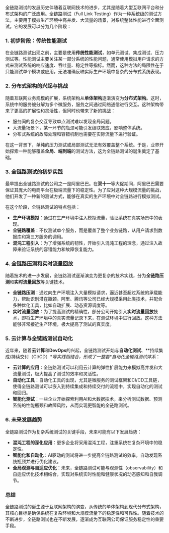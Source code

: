 全链路测试的发展历史伴随着互联网技术的进步，尤其是随着大型互联网平台和分布式架构的广泛应用。全链路测试（Full Link Testing）作为一种系统级的测试方法，主要用于模拟生产环境中高并发、大流量的场景，对系统整体性能进行全面测试。它的发展可以分为几个阶段：

### 1. **初步阶段：传统性能测试**

在全链路测试出现之前，主要是使用**传统性能测试**，如单元测试、集成测试、压力测试等。性能测试主要关注某一部分系统的性能问题，通常使用模拟用户请求的方式来测试系统的响应速度、吞吐量、稳定性等指标。然而，这种方法的局限性在于只能测试单个模块或应用，无法准确反映实际生产环境中复杂的分布式系统表现。

### 2. **分布式架构的兴起与挑战**

随着互联网业务规模的扩展，系统架构从**单体架构**逐渐演变为**分布式架构**。这时，系统中的服务被分解为多个微服务，服务之间通过网络通信进行交互。这种架构带来了更高的扩展性和灵活性，但同时也带来了新的挑战：

- 服务间的复杂交互导致单点测试难以发现全局问题。
- 大流量场景下，某一环节的瓶颈可能引发级联效应，影响整体系统。
- 分布式系统的故障处理和容错机制也需要在实际流量下进行验证。

在这一背景下，单纯的压力测试或局部测试无法有效覆盖整个系统。于是，业界开始探索一种能够覆盖**全局**、**端到端**的测试方法，这为全链路测试的诞生奠定了基础。

### 3. **全链路测试的初步实践**

最早提出全链路测试的公司之一是阿里巴巴。在**双十一**等大促期间，阿里巴巴需要保证其庞大的电商平台在极端流量下的稳定性。为了应对这种大规模流量的挑战，他们开发了一种新的测试方式，能够在真实的生产环境中对全链路进行模拟测试。

在这个阶段，全链路测试的特点包括：

- **生产环境模拟**：通过在生产环境中注入模拟流量，验证系统在真实场景中的表现。
- **全链路覆盖**：不仅测试单个服务，而是覆盖了整个业务链路，从用户请求到数据库和第三方服务的调用。
- **混沌工程引入**：为了增强系统的韧性，开始引入混沌工程的理念，通过注入故障来验证系统的容错能力和故障恢复能力。

### 4. **全链路压测和实时流量回放**

随着技术的进一步发展，全链路测试逐渐演变为更复杂的技术实践，分为**全链路压测**和**实时流量回放**等关键技术。

- **全链路压测**：通过向生产环境注入大量模拟请求，逼近甚至超过系统的承载能力，帮助识别潜在瓶颈。阿里、腾讯等公司已经大规模采用此类技术，并配合多种优化工具，比如自动扩展、动态资源调度等。
- **实时流量回放**：为了提高测试的精确性，部分公司开始引入**实时流量回放**技术，即将生产环境中的真实流量记录下来，在测试环境中进行回放。这种方法能够非常接近生产环境，极大提高了测试的真实度。

### 5. **云计算与全链路测试自动化**

近年来，随着**云计算**和**DevOps**的兴起，全链路测试开始与**自动化测试**、**持续集成/持续交付（CI/CD）\**等实践相结合，形成了一整套\**自动化全链路测试体系**：

- **云计算的应用**：全链路测试可以利用云计算的弹性扩展能力来模拟高并发和大流量测试，极大提高了测试的效率和灵活性。
- **自动化工具**：自动化工具的出现，尤其是微服务的测试框架和CI/CD工具链，使得全链路测试可以嵌入到持续集成和持续交付的流程中，实现自动化的测试和回归。
- **智能化测试**：一些企业开始探索利用AI和大数据技术，来分析测试数据、预测系统的性能瓶颈和故障风险，从而实现更智能的全链路测试。

### 6. **未来发展趋势**

全链路测试作为复杂系统测试的关键手段，未来可能有以下发展趋势：

- **混沌工程的深化应用**：更多企业将采用混沌工程，注重系统在复杂环境中的稳定性。
- **智能化和自动化**：AI驱动的测试将进一步提高全链路测试的效率，自动发现系统瓶颈并进行优化建议。
- **全局观测与自适应优化**：未来，全链路测试可能与观测性（observability）和自适应优化技术相结合，实现对系统实时性能和健康状况的动态感知和自我调节。

### 总结

全链路测试的诞生源于互联网架构的演变，从传统的单体架构到现代分布式架构，其核心目标是确保系统在复杂环境和大规模流量下的稳定性和可靠性。随着技术的不断进步，全链路测试也在不断发展，逐渐成为互联网公司保证服务稳定性的重要手段。